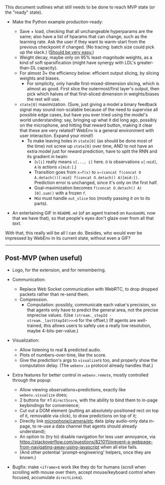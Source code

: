 This document outlines what still needs to be done to reach MVP state (or the "ready" state).

- Make the Python example production-ready:
    - Save + load, checking that all unchangeable hyperparams are the same; also have a list of hparams that can change, such as the learning rate. Ask the user if they want to warm-start from the previous checkpoint if changed. (No tracing: batch size could pick up the slack.) ([Should be very easy.](https://pytorch.org/tutorials/beginner/saving_loading_models.html))
    - Weight decay, maybe only on 95% least-magnitude weights, as a kind of soft sparsification (might have synergy with LDL's greater-than-DL capacity).
    - For almost 3× the efficiency below: efficient output slicing, by slicing weights and biases.
        - For simplicity, only handle first-mixed-dimension slicing, which is almost as good. First slice the outermost/first layer's output, then pick which halves of that first-sliced dimension in weights/biases the rest will use.
    - `state[0]` maximization. (Sure, just giving a model a binary feedback signal may sound non-scalable because of the need to supervise all possible edge cases, but have you ever tried using the model's world understanding: say, bringing up what it did long ago, possibly on the microphone, and hitting that reward button, making it clear that these are very related? WebEnv is a general environment with user interaction. Expand your mind!)
        - To make leaving holes in `state[0]` (as should be done most of the time) not screw up `state[0]` over time, AND to not have an extra model just for reward prediction, have to split the RNN and its gradient in twain:
            - (`s[i]` really means `s[..., i]` here. `O` is observations `x[:mid]`, `A` is actions `x[mid:]`.)
            - Transition goes from `x→f(x)` to `x→(concat f(concat O A.detach())[:mid] f(concat O.detach() A)[mid:])`. Prediction error is unchanged, since it's only on the first half.
            - Goal-maximization becomes `f(concat O.detach() A)[0].sum()` with a frozen `f`.
            - `MGU` must handle `out_slice` too (mostly passing it on to its parts).

- An entertaining GIF in `README.md` (of an agent trained on `RandomURL` now that we have that), so that people's eyes don't glaze over from all that *text*.

With that, this really will be all I can do. Besides, who would ever be impressed by WebEnv in its current state, without even a GIF?

---

## Post-MVP (when useful)

- Logo, for the extension, and for remembering.

- Communication:
    - Replace Web Socket communication with WebRTC, to drop dropped packets rather than re-send them.
    - Compression.
        - Computation: possibly, communicate each value's precision, so that agents only have to predict the general area, not the precise imprecise values. (Use `(stream._stepId - stream._lastStepId)>>>0` for the offset.) (If agents are well-trained, this allows users to safely use a really low resolution, maybe 4-bits-per-value.)

- Visualization:
    - Allow listening to real & predicted audio.
    - Plots of numbers-over-time, like the score.
    - Give the prediction's args to `visualize`rs too, and properly show the computation delay. (The `webenv.io` protocol already handles that.)

- Extra features for better control in `webenv.remote`, mostly controlled through the popup:
    - Allow viewing observations+predictions, exactly like `webenv.visualize` does;
    - 2 buttons for ±1 `directScore`, with the ability to bind them to in-page keybindings for convenience;
    - Cut out a DOM element (putting an absolutely-positioned rect on top of it, removable via click), to draw predictions on top of it;
    - Directly link [microphone/camera/etc](https://developer.mozilla.org/en-US/docs/Web/API/Media_Streams_API) data (play audio-only data in-page, to re-use a data channel that agents should already understand);
    - An option to (try to) disable navigation for less user annoyance, via https://stackoverflow.com/questions/821011/prevent-a-webpage-from-navigating-away-using-javascript when all else fails.
    - (And other potential 'prompt-engineering' helpers, once they are known.)

- Bugfix: make `<iframe>`s work like they do for humans (scroll when scrolling with mouse over them, accept mouse/keyboard control when focused, accumulate `directLink`s).